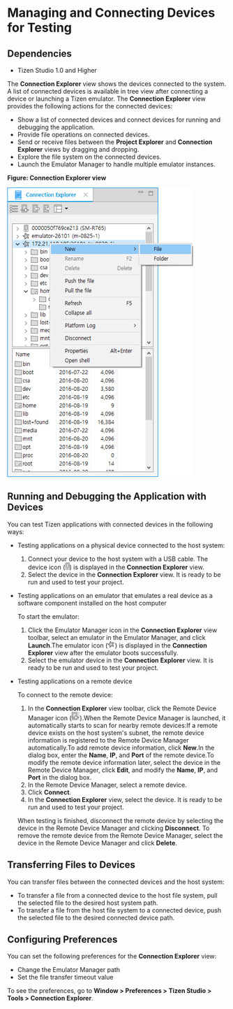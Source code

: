 # Managing and Connecting Devices for Testing

## Dependencies

- Tizen Studio 1.0 and Higher

The **Connection Explorer** view shows the devices connected to the system. A list of connected devices is available in tree view after connecting a device or launching a Tizen emulator. The **Connection Explorer** view provides the following actions for the connected devices:

- Show a list of connected devices and connect devices for running and debugging the application.
- Provide file operations on connected devices.
- Send or receive files between the **Project Explorer** and **Connection Explorer** views by dragging and dropping.
- Explore the file system on the connected devices.
- Launch the Emulator Manager to handle multiple emulator instances.

**Figure: Connection Explorer view**

![Connection Explorer view](./media/conn_explorer_connection.png)

## Running and Debugging the Application with Devices

You can test Tizen applications with connected devices in the following ways:

- Testing applications on a physical device connected to the host system:

  1. Connect your device to the host system with a USB cable. The device icon (![Device icon](./media/conn_explorer_icon1.png)) is displayed in the **Connection Explorer** view.
  2. Select the device in the **Connection Explorer** view. It is ready to be run and used to test your project.

- Testing applications on an emulator that emulates a real device as a software component installed on the host computer

  To start the emulator:

  1. Click the Emulator Manager icon in the **Connection Explorer** view toolbar, select an emulator in the Emulator Manager, and click **Launch**.The emulator icon (![Emulator icon](./media/conn_explorer_icon2.png)) is displayed in the **Connection Explorer** view after the emulator boots successfully.
  2. Select the emulator device in the **Connection Explorer** view. It is ready to be run and used to test your project.

- Testing applications on a remote device

  To connect to the remote device:

  1. In the **Connection Explorer** view toolbar, click the Remote Device Manager icon (![Remote Device Manager icon](./media/conn_explorer_icon3.png)).When the Remote Device Manager is launched, it automatically starts to scan for nearby remote devices:If a remote device exists on the host system's subnet, the remote device information is registered to the Remote Device Manager automatically.To add remote device information, click **New**.In the dialog box, enter the **Name**, **IP**, and **Port** of the remote device.To modify the remote device information later, select the device in the Remote Device Manager, click **Edit**, and modify the **Name**, **IP**, and **Port** in the dialog box.
  2. In the Remote Device Manager, select a remote device.
  3. Click **Connect**.
  4. In the **Connection Explorer** view, select the device. It is ready to be run and used to test your project.

  When testing is finished, disconnect the remote device by selecting the device in the Remote Device Manager and clicking **Disconnect**. To remove the remote device from the Remote Device Manager, select the device in the Remote Device Manager and click **Delete**.

## Transferring Files to Devices

You can transfer files between the connected devices and the host system:

- To transfer a file from a connected device to the host file system, pull the selected file to the desired host system path.
- To transfer a file from the host file system to a connected device, push the selected file to the desired connected device path.

## Configuring Preferences

You can set the following preferences for the **Connection Explorer** view:

- Change the Emulator Manager path
- Set the file transfer timeout value

To see the preferences, go to **Window > Preferences > Tizen Studio > Tools > Connection Explorer**.